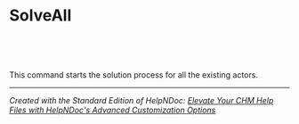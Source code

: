 # SolveAll

&nbsp;

&nbsp;

This command starts the solution process for all the existing actors.

***
_Created with the Standard Edition of HelpNDoc: [Elevate Your CHM Help Files with HelpNDoc's Advanced Customization Options](<https://www.helpndoc.com/feature-tour/create-chm-help-files/>)_
